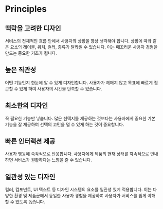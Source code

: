 ---
---

# Principles

## 맥락을 고려한 디자인

서비스의 전체적인 흐름 안에서 사용자의 상황을 항상 생각해야 합니다. 상황에 따라 같은 요소의 레이블, 위치, 컬러, 종류가 달라질 수 있습니다. 이는 매끄러운 사용자 경험을 만드는 중요한 기초가 됩니다.

## 높은 직관성

어떤 기능인지 한눈에 알 수 있게 디자인합니다. 사용자가 헤매지 않고 목표에 빠르게 접근할 수 있게 하여 사용자의 시간을 단축할 수 있습니다.

## 최소한의 디자인

꼭 필요한 기능만 넣습니다. 많은 선택지를 제공하는 것보다는 사용자에게 중요한 기본 기능을 잘 제공하여 선택의 고민을 덜 수 있게 하는 것이 중요합니다.

## 빠른 인터랙션 제공

사용자 행동에 즉각적으로 반응합니다. 사용자에게 제품의 현재 상태를 지속적으로 안내하면 서비스가 원활하다는 느낌을 줄 수 있습니다.

## 일관성 있는 디자인

컬러, 컴포넌트, UI 텍스트 등 디자인 시스템의 요소를 일관성 있게 적용합니다. 이는 다양한 환경 및 제품군에서 동일한 사용자 경험을 제공하여 사용자가 서비스를 쉽게 이해할 수 있도록 돕습니다.
